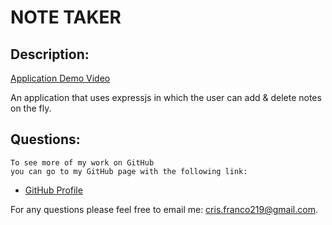 # NOTE TAKER

## Description:
 
 [Application Demo Video](https://boiling-refuge-88812.herokuapp.com/)
    
An application that uses expressjs in which the user can add & delete notes on the fly.
   
## Questions:
    To see more of my work on GitHub 
    you can go to my GitHub page with the following link:

-  [GitHub Profile](https://github.com/Cris-Franco)

For any questions please feel free to email me: cris.franco219@gmail.com.